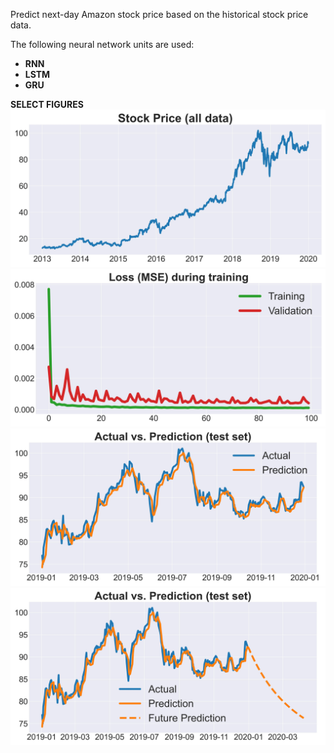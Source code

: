 Predict next-day Amazon stock price based on the historical stock price data.

The following neural network units are used:
- **RNN**
- **LSTM**
- **GRU**

**SELECT FIGURES**
<img src="Figures/all_data.jpg">
<img src="Figures/loss_vs_epoch_GRU.jpg">
<img src="Figures/actual_vs_prediction_GRU.jpg">
<img src="Figures/predict_future_GRU.jpg">

